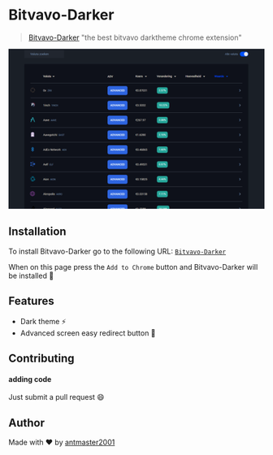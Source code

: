 # Bitvavo-Darker

> [Bitvavo-Darker](https://chrome.google.com/webstore/detail/bitvavo-darker/onmgeopeamjlblpjlkleilnbclfdnkol) "the best bitvavo darktheme chrome extension"

![screenshot of home page](./img/Screenshot_102.png)

## Installation

 To install Bitvavo-Darker go to the following URL: [`Bitvavo-Darker`](https://chrome.google.com/webstore/detail/bitvavo-darker/onmgeopeamjlblpjlkleilnbclfdnkol)


When on this page press the ``Add to Chrome`` button and Bitvavo-Darker will be installed :clap:

## Features 
- Dark theme :zap:
- Advanced screen easy redirect button 🔮

## Contributing
#### adding code
Just submit a pull request :smile:

## Author
Made with :heart: by [antmaster2001](https://www.antmaster2001.nl/)
